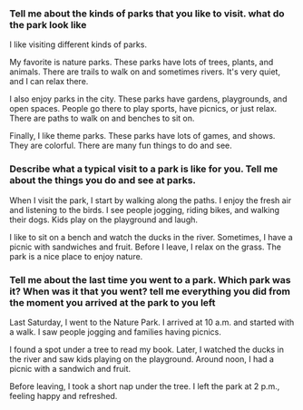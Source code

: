 ### Tell me about the kinds of parks that you like to visit. what do the park look like

I like visiting different kinds of parks.

My favorite is nature parks.
These parks have lots of trees, plants, and animals.
There are trails to walk on and sometimes rivers.
It's very quiet, and I can relax there.

I also enjoy parks in the city. These parks have gardens, playgrounds, and open spaces.
People go there to play sports, have picnics, or just relax.
There are paths to walk on and benches to sit on.

Finally, I like theme parks. These parks have lots of games, and shows.
They are colorful. There are many fun things to do and see.

### Describe what a typical visit to a park is like for you. Tell me about the things you do and see at parks.

When I visit the park, I start by walking along the paths.
I enjoy the fresh air and listening to the birds.
I see people jogging, riding bikes, and walking their dogs.
Kids play on the playground and laugh.

I like to sit on a bench and watch the ducks in the river.
Sometimes, I have a picnic with sandwiches and fruit.
Before I leave, I relax on the grass.
The park is a nice place to enjoy nature.

### Tell me about the last time you went to a park. Which park was it? When was it that you went? tell me everything you did from the moment you arrived at the park to you left

Last Saturday, I went to the Nature Park.
I arrived at 10 a.m. and started with a walk.
I saw people jogging and families having picnics.

I found a spot under a tree to read my book.
Later, I watched the ducks in the river and saw kids playing on the playground.
Around noon, I had a picnic with a sandwich and fruit.

Before leaving, I took a short nap under the tree.
I left the park at 2 p.m., feeling happy and refreshed.
